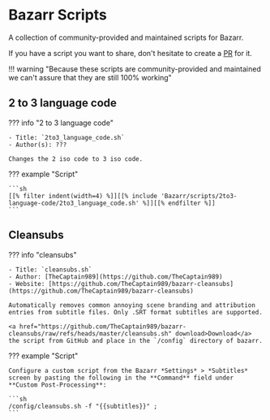 # Bazarr Scripts

A collection of community-provided and maintained scripts for Bazarr.

If you have a script you want to share, don't hesitate to create a [PR](https://github.com/TRaSH-Guides/Guides/blob/master/CONTRIBUTING.md) for it.

!!! warning "Because these scripts are community-provided and maintained we can't assure that they are still 100% working"

## 2 to 3 language code

??? info "2 to 3 language code"

    - Title: `2to3_language_code.sh`
    - Author(s): ???

    Changes the 2 iso code to 3 iso code.

??? example "Script"

    ```sh
    [[% filter indent(width=4) %]][[% include 'Bazarr/scripts/2to3-language-code/2to3_language_code.sh' %]][[% endfilter %]]
    ```

## Cleansubs

??? info "cleansubs"

    - Title: `cleansubs.sh`
    - Author: [TheCaptain989](https://github.com/TheCaptain989)
    - Website: [https://github.com/TheCaptain989/bazarr-cleansubs](https://github.com/TheCaptain989/bazarr-cleansubs)
    
    Automatically removes common annoying scene branding and attribution entries from subtitle files. Only .SRT format subtitles are supported.
    
    <a href="https://github.com/TheCaptain989/bazarr-cleansubs/raw/refs/heads/master/cleansubs.sh" download>Download</a> the script from GitHub and place in the `/config` directory of bazarr.

??? example "Script"

    Configure a custom script from the Bazarr *Settings* > *Subtitles* screen by pasting the following in the **Command** field under **Custom Post-Processing**: 
    
    ```sh
    /config/cleansubs.sh -f "{{subtitles}}" ;
    ```
